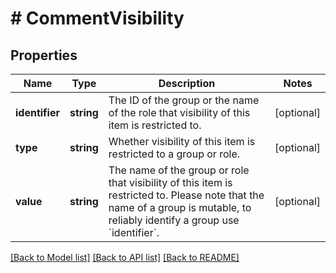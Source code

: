 # # CommentVisibility

## Properties

Name | Type | Description | Notes
------------ | ------------- | ------------- | -------------
**identifier** | **string** | The ID of the group or the name of the role that visibility of this item is restricted to. | [optional]
**type** | **string** | Whether visibility of this item is restricted to a group or role. | [optional]
**value** | **string** | The name of the group or role that visibility of this item is restricted to. Please note that the name of a group is mutable, to reliably identify a group use &#x60;identifier&#x60;. | [optional]

[[Back to Model list]](../../README.md#models) [[Back to API list]](../../README.md#endpoints) [[Back to README]](../../README.md)
